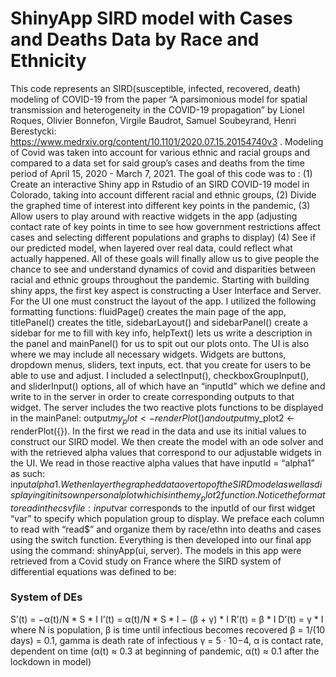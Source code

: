# ShinyApp SIRD model with Cases and Deaths Data by Race and Ethnicity
This code represents an SIRD(susceptible, infected, recovered, death) modeling of COVID-19 from the paper “A parsimonious model for spatial transmission and heterogeneity in the COVID-19 propagation” by Lionel Roques, Olivier Bonnefon, Virgile Baudrot, Samuel Soubeyrand, Henri Berestycki: https://www.medrxiv.org/content/10.1101/2020.07.15.20154740v3 . Modeling of Covid was taken into account for various ethnic and racial groups and compared to a data set for said group’s cases and deaths from the time period of April 15, 2020 - March 7, 2021. 
The goal of this code was to : (1) Create an interactive Shiny app in Rstudio of an SIRD COVID-19 model in Colorado, taking into account different racial and ethnic groups, (2) Divide the graphed time of interest into different key points in the pandemic, (3) Allow users to play around with reactive widgets in the app (adjusting contact rate of key points in time to see how government restrictions affect cases and selecting different populations and graphs to display) (4) See if our predicted model, when layered over real data, could reflect what actually happened. All of these goals will finally allow us to give people the chance to see and understand dynamics of covid and disparities between racial and ethnic groups throughout the pandemic.
Starting with building shiny apps, the first key aspect is constructing a User Interface and Server. For the UI one must construct the layout of the app. I utilized the following formatting functions: fluidPage() creates the main page of the app, titlePanel() creates the title, sidebarLayout() and sidebarPanel() create a sidebar for me to fill with key info, helpText() lets us write a description in the panel and mainPanel() for us to spit out our plots onto. The UI is also where we may include all necessary widgets. Widgets are buttons, dropdown menus, sliders, text inputs, ect. that you create for users to be able to use and adjust. I included a selectInput(), checkboxGroupInput(), and sliderInput() options, all of which have an “inputId” which we define and write to in the server in order to create corresponding outputs to that widget. The server includes the two reactive plots functions to be displayed in the mainPanel: output$my_plot <- renderPlot({}) and output$my_plot2 <- renderPlot({}). In the first we read in the data and use its initial values to construct our SIRD model. We then create the model with an ode solver and with the retrieved alpha values that correspond to our adjustable widgets in the UI. We read in those reactive alpha values that have inputId = “alpha1” as such: input$alpha1. We then layer the graphed data over top of the SIRD model as well as displaying it in its own personal plot which is in the my_plot2 function. Notice the format to read in the csv file: input$var corresponds to the inputId of our first widget “var” to specify which population group to display. We preface each column to read with “read$” and organize them by race/ethn into deaths and cases using the switch function. Everything is then developed into our final app using the command: shinyApp(ui, server).
The models in this app were retrieved from a Covid study on France where the SIRD system of differential equations was defined to be: 
### System of DEs
S’(t) = −α(t)/N * S * I
I’(t) = α(t)/N * S * I − (β + γ) * I
R’(t) = β * I
D’(t) = γ * I
where N is population, β is time until infectious becomes recovered β = 1/(10 days) = 0.1, gamma is death rate of infectious γ = 5 · 10−4, α is contact rate, dependent on time (α(t) ≈  0.3 at beginning of pandemic, α(t) ≈ 0.1 after the lockdown in model)
